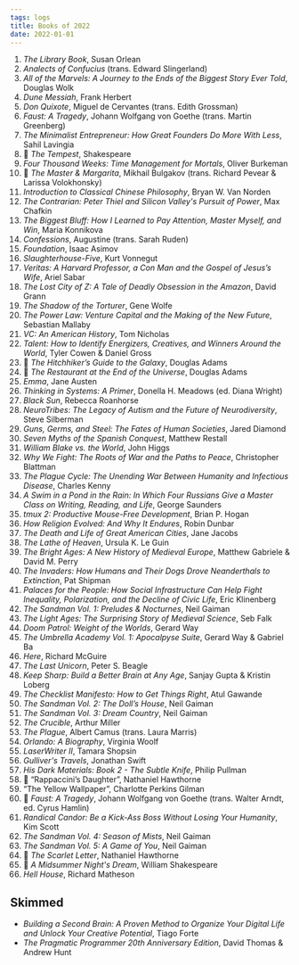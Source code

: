 ```yaml
---
tags: logs
title: Books of 2022
date: 2022-01-01
---
```


1. *The Library Book*, Susan Orlean
2. *Analects of Confucius* (trans. Edward Slingerland)
3. *All of the Marvels: A Journey to the Ends of the Biggest Story Ever Told*, Douglas Wolk
4. *Dune Messiah*, Frank Herbert
5. *Don Quixote*, Miguel de Cervantes (trans. Edith Grossman)
6. *Faust: A Tragedy*, Johann Wolfgang von Goethe (trans. Martin Greenberg)
7. *The Minimalist Entrepreneur: How Great Founders Do More With Less*, Sahil Lavingia
8. 🔁 *The Tempest*, Shakespeare
9. *Four Thousand Weeks: Time Management for Mortals*, Oliver Burkeman
10. 🔁 *The Master & Margarita*, Mikhail Bulgakov (trans. Richard Pevear & Larissa Volokhonsky)
11. *Introduction to Classical Chinese Philosophy*, Bryan W. Van Norden
12. *The Contrarian: Peter Thiel and Silicon Valley's Pursuit of Power*, Max Chafkin
13. *The Biggest Bluff: How I Learned to Pay Attention, Master Myself, and Win*, Maria Konnikova
14. *Confessions*, Augustine (trans. Sarah Ruden)
15. *Foundation*, Isaac Asimov
16. *Slaughterhouse-Five*, Kurt Vonnegut
17. *Veritas: A Harvard Professor, a Con Man and the Gospel of Jesus’s Wife*, Ariel Sabar
18. *The Lost City of Z: A Tale of Deadly Obsession in the Amazon*, David Grann
19. *The Shadow of the Torturer*, Gene Wolfe
20. *The Power Law: Venture Capital and the Making of the New Future*, Sebastian Mallaby
21. *VC: An American History*, Tom Nicholas
22. *Talent: How to Identify Energizers, Creatives, and Winners Around the World*, Tyler Cowen & Daniel Gross
23. 🔁 *The Hitchhiker’s Guide to the Galaxy*, Douglas Adams
24. 🔁 *The Restaurant at the End of the Universe*, Douglas Adams
25. *Emma*, Jane Austen
26. *Thinking in Systems: A Primer*, Donella H. Meadows (ed. Diana Wright)
27. *Black Sun*, Rebecca Roanhorse
28. *NeuroTribes: The Legacy of Autism and the Future of Neurodiversity*, Steve Silberman
29. *Guns, Germs, and Steel: The Fates of Human Societies*, Jared Diamond
30. *Seven Myths of the Spanish Conquest*, Matthew Restall
31. *William Blake vs. the World*, John Higgs
32. *Why We Fight: The Roots of War and the Paths to Peace*, Christopher Blattman
33. *The Plague Cycle: The Unending War Between Humanity and Infectious Disease*, Charles Kenny
34. *A Swim in a Pond in the Rain: In Which Four Russians Give a Master Class on Writing, Reading, and Life*, George Saunders
35. *tmux 2: Productive Mouse-Free Development*, Brian P. Hogan
36. *How Religion Evolved: And Why It Endures*, Robin Dunbar
37. *The Death and Life of Great American Cities*, Jane Jacobs
38. *The Lathe of Heaven*, Ursula K. Le Guin
39. *The Bright Ages: A New History of Medieval Europe*, Matthew Gabriele & David M. Perry
40. *The Invaders: How Humans and Their Dogs Drove Neanderthals to Extinction*, Pat Shipman
41. *Palaces for the People: How Social Infrastructure Can Help Fight Inequality, Polarization, and the Decline of Civic Life*, Eric Klinenberg
42. *The Sandman Vol. 1: Preludes & Nocturnes*, Neil Gaiman
43. *The Light Ages: The Surprising Story of Medieval Science*, Seb Falk
44. *Doom Patrol: Weight of the Worlds*, Gerard Way
45. *The Umbrella Academy Vol. 1: Apocalpyse Suite*, Gerard Way & Gabriel Ba
46. *Here*, Richard McGuire
47. *The Last Unicorn*, Peter S. Beagle
48. *Keep Sharp: Build a Better Brain at Any Age*, Sanjay Gupta & Kristin Loberg
49. *The Checklist Manifesto: How to Get Things Right*, Atul Gawande
50. *The Sandman Vol. 2: The Doll’s House*, Neil Gaiman
51. *The Sandman Vol. 3: Dream Country*, Neil Gaiman
52. *The Crucible*, Arthur Miller
53. *The Plague*, Albert Camus (trans. Laura Marris)
54. *Orlando: A Biography*, Virginia Woolf
55. *LaserWriter II*, Tamara Shopsin
56. *Gulliver's Travels*, Jonathan Swift
57. *His Dark Materials: Book 2 - The Subtle Knife*, Philip Pullman
58. 🔁 “Rappaccini’s Daughter”, Nathaniel Hawthorne
59. “The Yellow Wallpaper”, Charlotte Perkins Gilman
60. 🔁 *Faust: A Tragedy*, Johann Wolfgang von Goethe (trans. Walter Arndt, ed. Cyrus Hamlin)
61. *Randical Candor: Be a Kick-Ass Boss Without Losing Your Humanity*, Kim Scott
62. *The Sandman Vol. 4: Season of Mists*, Neil Gaiman
63. *The Sandman Vol. 5: A Game of You*, Neil Gaiman
64. 🔁 *The Scarlet Letter*, Nathaniel Hawthorne
65. 🔁 *A Midsummer Night's Dream*, William Shakespeare
66. *Hell House*, Richard Matheson

## Skimmed

- *Building a Second Brain: A Proven Method to Organize Your Digital Life and Unlock Your Creative Potential*, Tiago Forte
- *The Pragmatic Programmer 20th Anniversary Edition*, David Thomas & Andrew Hunt
